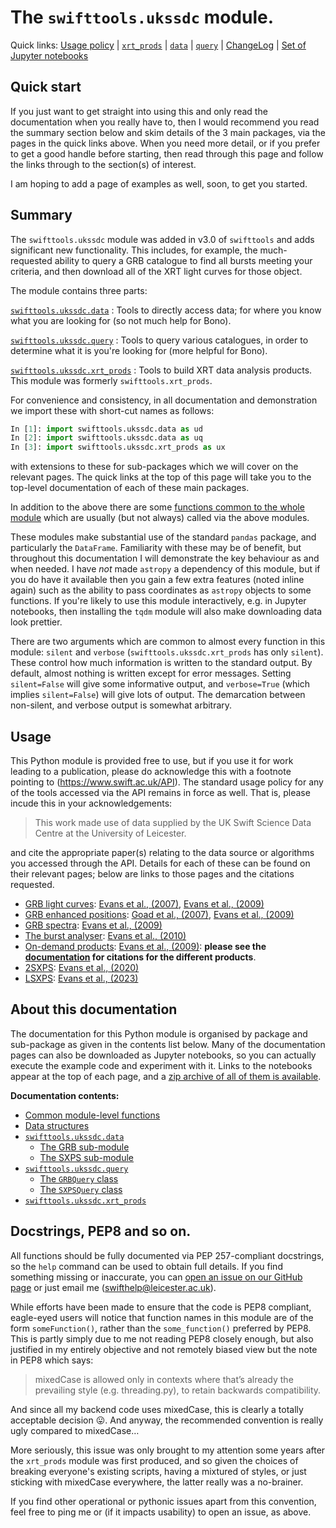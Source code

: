 # The `swifttools.ukssdc` module.

Quick links: [Usage policy](#usage) | [`xrt_prods`](xrt_prods.md) | [`data`](data.md) | [`query`](query.md) | [ChangeLog](ChangeLog.md) | [Set of Jupyter notebooks](ukssdc.zip)

## Quick start

If you just want to get straight into using this and only read the documentation when you really have to, then I would
recommend you read the summary section below and skim details of the 3 main packages, via the pages in the quick links
above. When you need more detail, or if you prefer to get a good handle before starting, then read through this page and
follow the links through to the section(s) of interest.

I am hoping to add a page of examples as well, soon, to get you started.

## Summary

The `swifttools.ukssdc` module was added in v3.0 of `swifttools` and adds significant new functionality. This includes,
for example, the much-requested ability to query a GRB catalogue to find all bursts meeting your criteria, and then download all
of the XRT light curves for those object.

The module contains three parts:

[`swifttools.ukssdc.data`](data.md)
: Tools to directly access data; for where you know what you are looking for (so not much help for Bono).

[`swifttools.ukssdc.query`](query.md)
: Tools to query various catalogues, in order to determine what it is you're looking for (more helpful for Bono).

[`swifttools.ukssdc.xrt_prods`](xrt_prods.md)
: Tools to build XRT data analysis products. This module was formerly `swifttools.xrt_prods`.

For convenience and consistency, in all documentation and demonstration we import these with short-cut names as follows:

```python
In [1]: import swifttools.ukssdc.data as ud
In [2]: import swifttools.ukssdc.data as uq
In [3]: import swifttools.ukssdc.xrt_prods as ux
```

with extensions to these for sub-packages which we will cover on the relevant pages. The quick links at the top of this page
will take you to the top-level documentation of each of these main packages.

In addition to the above there are some [functions common to the whole module](commonFunc.md) which are usually (but not always) called via the
above modules.

These modules make substantial use of the standard `pandas` package, and particularly the `DataFrame`. Familiarity with these may
be of benefit, but throughout this documentation I will demonstrate the key behaviour as and when needed. I have *not* made `astropy` a
dependency of this module, but if you do have it available then you gain a few extra features (noted inline again) such as the ability
to pass coordinates as `astropy` objects to some functions. If you're likely to use this module interactively, e.g. in Jupyter notebooks,
then installing the `tqdm` module will also make downloading data look prettier.

There are two arguments which are common to almost every function in this module: `silent` and `verbose` (`swifttools.ukssdc.xrt_prods` has only `silent`).
These control how much information is written to the standard output. By default, almost nothing is written except for error
messages. Setting `silent=False` will give some informative output, and `verbose=True` (which implies `silent=False`) will give
lots of output. The demarcation between non-silent, and verbose output is somewhat arbitrary.

## Usage

This Python module is provided free to use, but if you use it for work leading to a publication,
please do acknowledge this with a footnote pointing to (https://www.swift.ac.uk/API). The standard usage
policy for any of the tools accessed via the API remains in force as well. That is, please incude this
in your acknowledgements:


<blockquote>
    This work made use of data supplied by the UK Swift Science Data Centre at the University of Leicester.
</blockquote>

and cite the appropriate paper(s) relating to the data source or algorithms you accessed through the API.
Details for each of these can be found on their relevant pages; below are links to those pages and
the citations requested.


* [GRB light curves](/xrt_curves/docs.php#usage): [Evans et al., (2007)](https://ui.adsabs.harvard.edu/abs/2007A%26A...469..379E/abstract),
[Evans et al., (2009)](https://ui.adsabs.harvard.edu/abs/2009MNRAS.397.1177E/abstract)
* [GRB enhanced positions](/xrt_positions/docs.php#usage): [Goad et al., (2007)](https://ui.adsabs.harvard.edu/abs/2007A%26A...476.1401G/abstract), [Evans et al., (2009)](https://ui.adsabs.harvard.edu/abs/2009MNRAS.397.1177E/abstract)
* [GRB spectra](/xrt_spectra/docs.php#usage): [Evans et al., (2009)](https://ui.adsabs.harvard.edu/abs/2009MNRAS.397.1177E/abstract)
* [The burst analyser](/burst_analyser/docs.php#usage): [Evans et al., (2010)](https://ui.adsabs.harvard.edu/abs/2010A%26A...519A.102E/abstract)
* [On-demand products](/user_objects/docs.php#usage): [Evans et al., (2009)](https://ui.adsabs.harvard.edu/abs/2009MNRAS.397.1177E/abstract): **please see the [documentation](/user_objects/docs.php#usage) for citations for the different products**.
* [2SXPS](/2SXPS/docs.php#access): [Evans et al., (2020)](https://ui.adsabs.harvard.edu/abs/2020ApJS..247...54E/abstract)
* [LSXPS](/LSXPS/docs.php#access): [Evans et al., (2023)](https://ui.adsabs.harvard.edu/abs/2023MNRAS.518..174E/abstract)

## About this documentation

The documentation for this Python module is organised by package and sub-package as given in the contents list below.
Many of the documentation pages can also be downloaded as Jupyter notebooks, so you can actually execute the example code
and experiment with it. Links to the notebooks appear at the top of each page, and a [zip archive of all of them is available](ukssdc.zip).

**Documentation contents:**

* [Common module-level functions](commonFunc.md)
* [Data structures](structures.md)
* [`swifttools.ukssdc.data`](data.md)
  * [The GRB sub-module](data/GRB.md)
  * [The SXPS sub-module](data/SXPS.md)
* [`swifttools.ukssdc.query`](query.md)
  * [The `GRBQuery` class](query/GRB.md)
  * [The `SXPSQuery` class](query/SXPS.md)
* [`swifttools.ukssdc.xrt_prods`](xrt_prods.md)

## Docstrings, PEP8 and so on.

All functions should be fully documented via PEP 257-compliant docstrings, so the `help` command can be used to obtain
full details. If you find something missing or inaccurate, you can [open an issue on our GitHub
page](https://github.com/Swift-SOT/swifttools/-/issues) or just email me (swifthelp@leicester.ac.uk).

While efforts have been made to ensure that the code is PEP8 compliant, eagle-eyed users will notice that
function names in this module are of the form `someFunction()`, rather than the `some_function()` preferred
by PEP8. This is partly simply due to me not reading PEP8 closely enough, but also justified in my entirely objective
and not remotely biased view but the note in PEP8 which says:

> mixedCase is allowed only in contexts where that’s already the prevailing style (e.g. threading.py), to retain backwards compatibility.

And since all my backend code uses mixedCase, this is clearly a totally acceptable decision &#128539;. And anyway, the recommended
convention is really ugly compared to mixedCase&hellip;

More seriously, this issue was only brought to my attention some years after the `xrt_prods` module was first produced, and so
given the choices of breaking everyone's existing scripts, having a mixtured of styles, or just sticking with mixedCase everywhere,
the latter really was a no-brainer.

If you find other operational or pythonic issues apart from this convention, feel free to ping me or (if it impacts usability) to open an issue, as above.
